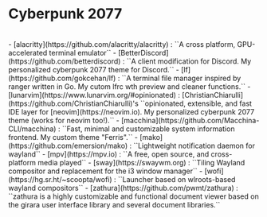 # Cyberpunk 2077
<br />
  - [alacritty](https://github.com/alacritty/alacritty) : ``A cross platform, GPU-accelerated terminal emulator``
  - [BetterDiscord](https://github.com/betterdiscord) : ``A client modification for Discord. My personalized cyberpunk 2077 theme for Discord.``
  - [lf](https://github.com/gokcehan/lf) : ``A terminal file manager inspired by ranger written in Go. My cutom lfrc wth preview and cleaner functions.``
  - [lunarvim](https://www.lunarvim.org/#opinionated) : [ChristianChiarulli](https://github.com/ChristianChiarulli)'s ``opinionated, extensible, and fast IDE layer for [neovim](https://neovim.io). My personalized cyberpunk 2077 theme (works for neovim too!).``
  - [macchina](https://github.com/Macchina-CLI/macchina) : ``Fast, minimal and customizable system information frontend. My custom theme "Ferris".``
  - [mako](https://github.com/emersion/mako) : ``Lightweight notification daemon for wayland``
  - [mpv](https://mpv.io) : ``A free, open source, and cross-platform media played``
  - [sway](https://swaywm.org) : ``Tiling Wayland compositor and replacement for the i3 window manager``
  - [wofi](https://hg.sr.ht/~scoopta/wofi) : ``Launcher based on wlroots-based wayland compositors``
  - [zathura](https://github.com/pwmt/zathura) : ``zathura is a highly customizable and functional document viewer based on the girara user interface library and several document libraries.``

